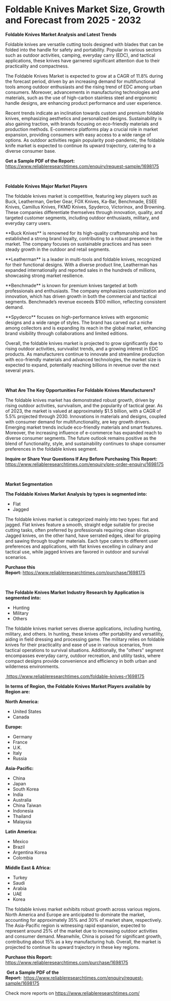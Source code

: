 <p><h1>Foldable Knives Market Size, Growth and Forecast from 2025 - 2032</h1></p><p><strong>Foldable Knives Market Analysis and Latest Trends</strong></p>
<p><p>Foldable knives are versatile cutting tools designed with blades that can be folded into the handle for safety and portability. Popular in various sectors such as outdoor activities, camping, everyday carry (EDC), and tactical applications, these knives have garnered significant attention due to their practicality and compactness.</p><p>The Foldable Knives Market is expected to grow at a CAGR of 11.8% during the forecast period, driven by an increasing demand for multifunctional tools among outdoor enthusiasts and the rising trend of EDC among urban consumers. Moreover, advancements in manufacturing technologies and materials, such as the use of high-carbon stainless steel and ergonomic handle designs, are enhancing product performance and user experience.</p><p>Recent trends indicate an inclination towards custom and premium foldable knives, emphasizing aesthetics and personalized designs. Sustainability is also gaining traction, with brands focusing on eco-friendly materials and production methods. E-commerce platforms play a crucial role in market expansion, providing consumers with easy access to a wide range of options. As outdoor activities regain popularity post-pandemic, the foldable knife market is expected to continue its upward trajectory, catering to a diverse consumer base.</p></p>
<p><strong>Get a Sample PDF of the Report:&nbsp;</strong> <a href="https://www.reliableresearchtimes.com/enquiry/request-sample/1698175?utm_campaign=2200&utm_medium=2&utm_source=Github&utm_content=ia&utm_term=24032025&utm_id=foldable-knives">https://www.reliableresearchtimes.com/enquiry/request-sample/1698175</a></p>
<p>&nbsp;</p>
<p><strong>Foldable Knives Major Market Players</strong></p>
<p><p>The foldable knives market is competitive, featuring key players such as Buck, Leatherman, Gerber Gear, FOX Knives, Ka-Bar, Benchmade, ESEE Knives, Camillus Knives, FKMD Knives, Spyderco, Victorinox, and Browning. These companies differentiate themselves through innovation, quality, and targeted customer segments, including outdoor enthusiasts, military, and everyday carry users.</p><p>**Buck Knives** is renowned for its high-quality craftsmanship and has established a strong brand loyalty, contributing to a robust presence in the market. The company focuses on sustainable practices and has seen steady growth in the outdoor and retail segments. </p><p>**Leatherman** is a leader in multi-tools and foldable knives, recognized for their functional designs. With a diverse product line, Leatherman has expanded internationally and reported sales in the hundreds of millions, showcasing strong market resilience.</p><p>**Benchmade** is known for premium knives targeted at both professionals and enthusiasts. The company emphasizes customization and innovation, which has driven growth in both the commercial and tactical segments. Benchmade’s revenue exceeds $100 million, reflecting consistent demand.</p><p>**Spyderco** focuses on high-performance knives with ergonomic designs and a wide range of styles. The brand has carved out a niche among collectors and is expanding its reach in the global market, enhancing brand visibility through collaborations and limited editions.</p><p>Overall, the foldable knives market is projected to grow significantly due to rising outdoor activities, survivalist trends, and a growing interest in EDC products. As manufacturers continue to innovate and streamline production with eco-friendly materials and advanced technologies, the market size is expected to expand, potentially reaching billions in revenue over the next several years.</p></p>
<p>&nbsp;</p>
<p><strong>What Are The Key Opportunities For Foldable Knives Manufacturers?</strong></p>
<p><p>The foldable knives market has demonstrated robust growth, driven by rising outdoor activities, survivalism, and the popularity of tactical gear. As of 2023, the market is valued at approximately $1.5 billion, with a CAGR of 5.5% projected through 2030. Innovations in materials and designs, coupled with consumer demand for multifunctionality, are key growth drivers. Emerging market trends include eco-friendly materials and smart features. Moreover, the increasing influence of e-commerce has expanded reach to diverse consumer segments. The future outlook remains positive as the blend of functionality, style, and sustainability continues to shape consumer preferences in the foldable knives segment.</p></p>
<p><strong>Inquire or Share Your Questions If Any Before Purchasing This Report:</strong> <a href="https://www.reliableresearchtimes.com/enquiry/pre-order-enquiry/1698175?utm_campaign=2200&utm_medium=2&utm_source=Github&utm_content=ia&utm_term=24032025&utm_id=foldable-knives">https://www.reliableresearchtimes.com/enquiry/pre-order-enquiry/1698175</a></p>
<p>&nbsp;</p>
<p><strong>Market Segmentation</strong></p>
<p><strong>The Foldable Knives Market Analysis by types is segmented into:</strong></p>
<p><ul><li>Flat</li><li>Jagged</li></ul></p>
<p><p>The foldable knives market is categorized mainly into two types: flat and jagged. Flat knives feature a smooth, straight edge suitable for precise cutting tasks, often preferred by professionals requiring clean slices. Jagged knives, on the other hand, have serrated edges, ideal for gripping and sawing through tougher materials. Each type caters to different user preferences and applications, with flat knives excelling in culinary and tactical use, while jagged knives are favored in outdoor and survival scenarios.</p></p>
<p><strong>Purchase this Report:&nbsp;</strong><a href="https://www.reliableresearchtimes.com/purchase/1698175?utm_campaign=2200&utm_medium=2&utm_source=Github&utm_content=ia&utm_term=24032025&utm_id=foldable-knives">https://www.reliableresearchtimes.com/purchase/1698175</a></p>
<p>&nbsp;</p>
<p><strong>The Foldable Knives Market Industry Research by Application is segmented into:</strong></p>
<p><ul><li>Hunting</li><li>Military</li><li>Others</li></ul></p>
<p><p>The foldable knives market serves diverse applications, including hunting, military, and others. In hunting, these knives offer portability and versatility, aiding in field dressing and processing game. The military relies on foldable knives for their practicality and ease of use in various scenarios, from tactical operations to survival situations. Additionally, the "others" segment encompasses everyday carry, outdoor recreation, and utility tasks, where compact designs provide convenience and efficiency in both urban and wilderness environments.</p></p>
<p><a href="https://www.reliableresearchtimes.com/foldable-knives-r1698175?utm_campaign=2200&utm_medium=2&utm_source=Github&utm_content=ia&utm_term=24032025&utm_id=foldable-knives">&nbsp;https://www.reliableresearchtimes.com/foldable-knives-r1698175</a></p>
<p><strong>In terms of Region, the Foldable Knives Market Players available by Region are:</strong></p>
<p>
    <p> <strong> North America: </strong>
        <ul>
            <li>United States</li>
            <li>Canada</li>
        </ul>
        </p> 
    <p> <strong> Europe: </strong>
        <ul>
            <li>Germany</li>
            <li>France</li>
            <li>U.K.</li>
            <li>Italy</li>
            <li>Russia</li>
        </ul>
        </p> 
    <p> <strong> Asia-Pacific: </strong>
        <ul>
            <li>China</li>
            <li>Japan</li>
            <li>South Korea</li>
            <li>India</li>
            <li>Australia</li>
            <li>China Taiwan</li>
            <li>Indonesia</li>
            <li>Thailand</li>
            <li>Malaysia</li>
        </ul>
        </p> 
    <p> <strong> Latin America: </strong>
        <ul>
            <li>Mexico</li>
            <li>Brazil</li>
            <li>Argentina Korea</li>
            <li>Colombia</li>
        </ul>
        </p> 
    <p> <strong> Middle East & Africa: </strong>
        <ul>
            <li>Turkey</li>
            <li>Saudi</li>
            <li>Arabia</li>
            <li>UAE</li>
            <li>Korea</li>
        </ul>
    </p>
    </p>
<p><p>The foldable knives market exhibits robust growth across various regions. North America and Europe are anticipated to dominate the market, accounting for approximately 35% and 30% of market share, respectively. The Asia-Pacific region is witnessing rapid expansion, expected to represent around 25% of the market due to increasing outdoor activities and consumer demand. Meanwhile, China is poised for significant growth, contributing about 15% as a key manufacturing hub. Overall, the market is projected to continue its upward trajectory in these key regions.</p></p>
<p><strong>Purchase this Report: </strong><a href="https://www.reliableresearchtimes.com/purchase/1698175?utm_campaign=2200&utm_medium=2&utm_source=Github&utm_content=ia&utm_term=24032025&utm_id=foldable-knives">https://www.reliableresearchtimes.com/purchase/1698175</a></p>
<p>&nbsp;<strong>Get a Sample PDF of the Report:&nbsp;&nbsp;</strong><a href="https://www.reliableresearchtimes.com/enquiry/request-sample/1698175?utm_campaign=2200&utm_medium=2&utm_source=Github&utm_content=ia&utm_term=24032025&utm_id=foldable-knives">https://www.reliableresearchtimes.com/enquiry/request-sample/1698175</a></p>
<p><strong></strong></p>
<p>Check more reports on <a href="https://www.reliableresearchtimes.com/?utm_campaign=2200&utm_medium=2&utm_source=Github&utm_content=ia&utm_term=24032025&utm_id=foldable-knives">https://www.reliableresearchtimes.com/</a></p>